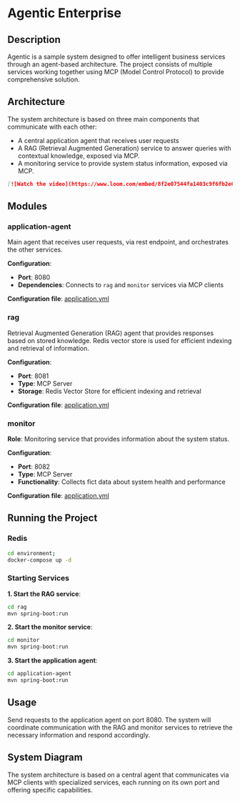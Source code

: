 # Agentic Enterprise

## Description

Agentic is a sample system designed to offer intelligent business services through an agent-based architecture. 
The project consists of multiple services working together using MCP (Model Control Protocol) to provide comprehensive solution.

## Architecture

The system architecture is based on three main components that communicate with each other:

- A central application agent that receives user requests
- A RAG (Retrieval Augmented Generation) service to answer queries with contextual knowledge, exposed via MCP.
- A monitoring service to provide system status information, exposed via MCP.

```markdown
[![Watch the video](https://www.loom.com/embed/8f2e07544fa1403c9f6fb2e07c817ad0)](https://www.loom.com/share/8f2e07544fa1403c9f6fb2e07c817ad0)
```

## Modules

### application-agent

Main agent that receives user requests, via rest endpoint, and orchestrates the other services.

**Configuration**:
- **Port**: 8080
- **Dependencies**: Connects to `rag` and `monitor` services via MCP clients

**Configuration file**: [application.yml](application-agent/src/main/resources/application.yml)

### rag

Retrieval Augmented Generation (RAG) agent that provides responses based on stored knowledge.
Redis vector store is used for efficient indexing and retrieval of information.

**Configuration**:
- **Port**: 8081
- **Type**: MCP Server
- **Storage**: Redis Vector Store for efficient indexing and retrieval

**Configuration file**: [application.yml](rag/src/main/resources/application.yml)

### monitor

**Role**: Monitoring service that provides information about the system status.

**Configuration**:
- **Port**: 8082
- **Type**: MCP Server
- **Functionality**: Collects fict data about system health and performance

**Configuration file**: [application.yml](monitor/src/main/resources/application.yml)

## Running the Project

### Redis

```bash
cd environment;
docker-compose up -d
```

### Starting Services

**1. Start the RAG service**:
```bash
cd rag
mvn spring-boot:run
```

**2. Start the monitor service**:
```bash
cd monitor
mvn spring-boot:run
```

**3. Start the application agent**:
```bash
cd application-agent
mvn spring-boot:run
```

## Usage

Send requests to the application agent on port 8080. The system will coordinate communication with the RAG and monitor services to retrieve 
the necessary information and respond accordingly.

## System Diagram

The system architecture is based on a central agent that communicates via MCP clients with specialized services, each running on its own port and offering specific capabilities.
